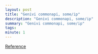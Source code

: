```yaml
---
layout: post
title: "Genivi commonapi, some/ip"
description: "Genivi commonapi, some/ip"
summary: "Genivi commonapi, some/ip"
tags: 
minute: 1
---
```

[Reference](https://endland.medium.com/genivi-commonapi-some-ip-ab5cd0e36849)    